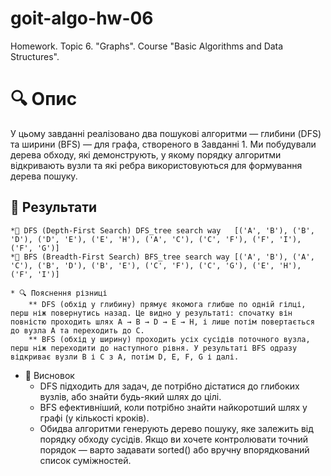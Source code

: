 # goit-algo-hw-06
Homework. Topic 6. "Graphs". Course "Basic Algorithms and Data Structures". 

# 🔍 Опис
У цьому завданні реалізовано два пошукові алгоритми — глибини (DFS) та ширини (BFS) — для графа, створеного в Завданні 1. 
Ми побудували дерева обходу, які демонструють, у якому порядку алгоритми відкривають вузли та які ребра використовуються для формування дерева пошуку.

## 🔢 Результати
    *🔸 DFS (Depth-First Search) DFS_tree search way   [('A', 'B'), ('B', 'D'), ('D', 'E'), ('E', 'H'), ('A', 'C'), ('C', 'F'), ('F', 'I'), ('F', 'G')]
    *🔸 BFS (Breadth-First Search) BFS_tree search way [('A', 'B'), ('A', 'C'), ('B', 'D'), ('B', 'E'), ('C', 'F'), ('C', 'G'), ('E', 'H'), ('F', 'I')]

    * 🔍 Пояснення різниці
        ** DFS (обхід у глибину) прямує якомога глибше по одній гілці, перш ніж повернутись назад. Це видно у результаті: спочатку він повністю проходить шлях A → B → D → E → H, і лише потім повертається до вузла A та переходить до C.
        ** BFS (обхід у ширину) проходить усіх сусідів поточного вузла, перш ніж переходити до наступного рівня. У результаті BFS одразу відкриває вузли B і C з A, потім D, E, F, G і далі.

* 📌 Висновок
    * DFS підходить для задач, де потрібно дістатися до глибоких вузлів, або знайти будь-який шлях до цілі.
    * BFS ефективніший, коли потрібно знайти найкоротший шлях у графі (у кількості кроків).
    * Обидва алгоритми генерують дерево пошуку, яке залежить від порядку обходу сусідів. Якщо ви хочете контролювати точний порядок — варто задавати sorted() або вручну впорядкований список суміжностей.

